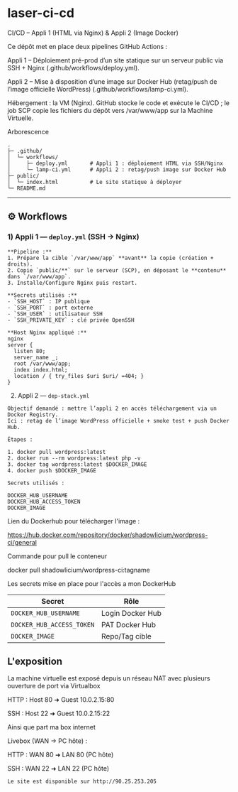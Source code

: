 # laser-ci-cd

CI/CD – Appli 1 (HTML via Nginx) & Appli 2 (Image Docker)

Ce dépôt met en place deux pipelines GitHub Actions :

Appli 1 – Déploiement pré-prod d’un site statique sur un serveur public via SSH + Nginx (.github/workflows/deploy.yml).

Appli 2 – Mise à disposition d’une image sur Docker Hub (retag/push de l’image officielle WordPress) (.github/workflows/lamp-ci.yml).

Hébergement : la VM (Nginx). GitHub stocke le code et exécute le CI/CD ; le job SCP copie les fichiers du dépôt vers /var/www/app sur la Machine Virtuelle.

Arborescence
```
.
├─ .github/
│  └─ workflows/
│     ├─ deploy.yml       # Appli 1 : déploiement HTML via SSH/Nginx
│     └─ lamp-ci.yml      # Appli 2 : retag/push image sur Docker Hub
├─ public/
│  └─ index.html          # Le site statique à déployer
└─ README.md
```


---

## ⚙️ Workflows

### 1) Appli 1 — `deploy.yml` (SSH → Nginx)
```
**Pipeline :**
1. Prépare la cible `/var/www/app` **avant** la copie (création + droits).
2. Copie `public/**` sur le serveur (SCP), en déposant le **contenu** dans `/var/www/app`.
3. Installe/Configure Nginx puis restart.

**Secrets utilisés :**
- `SSH_HOST` : IP publique
- `SSH_PORT` : port externe
- `SSH_USER` : utilisateur SSH
- `SSH_PRIVATE_KEY` : clé privée OpenSSH

**Host Nginx appliqué :**
nginx
server {
  listen 80;
  server_name _;
  root /var/www/app;
  index index.html;
  location / { try_files $uri $uri/ =404; }
}
```

2) Appli 2 — `dep-stack.yml`

```
Objectif demandé : mettre l’appli 2 en accès téléchargement via un Docker Registry.
Ici : retag de l’image WordPress officielle + smoke test + push Docker Hub.

Étapes :

1. docker pull wordpress:latest
2. docker run --rm wordpress:latest php -v
3. docker tag wordpress:latest $DOCKER_IMAGE
4. docker push $DOCKER_IMAGE

Secrets utilisés :

DOCKER_HUB_USERNAME
DOCKER_HUB_ACCESS_TOKEN
DOCKER_IMAGE
```
Lien du Dockerhub pour télécharger l'image :

https://hub.docker.com/repository/docker/shadowlicium/wordpress-ci/general

Commande pour pull le conteneur

docker pull shadowlicium/wordpress-ci:tagname

Les secrets mise en place pour l'accès a mon DockerHub

| Secret                         | Rôle                 |
| ------------------------------ | -------------------- | 
| `DOCKER_HUB_USERNAME`          | Login Docker Hub     |
| `DOCKER_HUB_ACCESS_TOKEN`      | PAT Docker Hub       |
| `DOCKER_IMAGE`                 | Repo/Tag cible       |

## L'exposition

La machine virtuelle est exposé depuis un réseau NAT avec plusieurs ouverture de port via Virtualbox

HTTP : Host 80 ➜ Guest 10.0.2.15:80

SSH : Host 22 ➜ Guest 10.0.2.15:22

Ainsi que part ma box internet


Livebox (WAN → PC hôte) :

HTTP : WAN 80 ➜ LAN 80 (PC hôte)

SSH : WAN 22 ➜ LAN 22 (PC hôte)

`Le site est disponible sur http://90.25.253.205`
